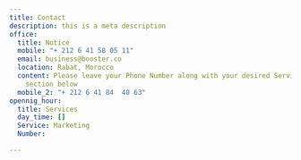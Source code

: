 ```yaml
---
title: Contact
description: this is a meta description
office:
  title: Notice
  mobile: "+ 212 6 41 58 05 11"
  email: business@booster.co
  location: Rabat, Morocco
  content: Please leave your Phone Number along with your desired Service in the Message
    section below
  mobile_2: "+ 212 6 41 84  40 63"
opennig_hour:
  title: Services
  day_time: []
  Service: Marketing
  Number: 

---
```

